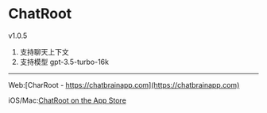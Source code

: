 # ChatRoot
v1.0.5
1. 支持聊天上下文
2. 支持模型 gpt-3.5-turbo-16k
----
Web:[CharRoot - https://chatbrainapp.com](https://chatbrainapp.com)

iOS/Mac:[ChatRoot on the App Store](https://apps.apple.com/cn/app/chatroot/id6446442716)
